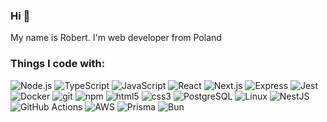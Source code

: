 ### Hi 🤙
My name is Robert. I'm web developer from Poland <img src="https://cdn-icons-png.flaticon.com/512/323/323338.png" width="13"/>

<h3>Things I code with:</h3>
<p>
  <img alt="Node.js" src="https://img.shields.io/badge/-Node.js-43853d?style=flat-square&logo=Node.js&logoColor=white" />
  <img alt="TypeScript" src="https://img.shields.io/badge/-TypeScript-007ACC?style=flat-square&logo=typescript&logoColor=white" />
  <img alt="JavaScript" src="https://img.shields.io/badge/-JavaScript-F7E018?style=flat-square&logo=javascript&logoColor=black" />
  <img alt="React" src="https://img.shields.io/badge/-React-45b8d8?style=flat-square&logo=react&logoColor=white" />
  <img alt="Next.js" src="https://img.shields.io/badge/-Next-000000?style=flat-square&logo=nextdotjs&logoColor=white" />
  <img alt="Express" src="https://img.shields.io/badge/-Express-F7F7F7?style=flat-square&logo=express&logoColor=black" />
  <img alt="Jest" src="https://img.shields.io/badge/-Jest-97747e?style=flat-square&logo=jest&logoColor=white" />
  <img alt="Docker" src="https://img.shields.io/badge/-Docker-46a2f1?style=flat-square&logo=docker&logoColor=white" />
  <img alt="git" src="https://img.shields.io/badge/-Git-F05032?style=flat-square&logo=git&logoColor=white" />
  <img alt="npm" src="https://img.shields.io/badge/-NPM-CB3837?style=flat-square&logo=npm&logoColor=white" />
  <img alt="html5" src="https://img.shields.io/badge/-HTML5-E34F26?style=flat-square&logo=html5&logoColor=white" />
  <img alt="css3" src="https://img.shields.io/badge/-CSS3-28A4D8?style=flat-square&logo=css3&logoColor=white" />
  <img alt="PostgreSQL" src="https://img.shields.io/badge/-PostgreSQL-336791?style=flat-square&logo=postgresql&logoColor=white" />
  <img alt="Linux" src="https://img.shields.io/badge/-Linux-F7BA1F?style=flat-square&logo=linux&logoColor=black" />
  <img alt="NestJS" src="https://img.shields.io/badge/-NestJS-D31F4F?style=flat-square&logo=nestjs&logoColor=black" />
  <img alt="GitHub Actions" src="https://img.shields.io/badge/-GitHub%20Actions-002F67?style=flat-square&logo=githubactions&logoColor=white" />
  <img alt="AWS" src="https://img.shields.io/badge/-AWS-EF931E?style=flat-square&logo=amazonaws&logoColor=black" />
  <img alt="Prisma" src="https://img.shields.io/badge/-Prisma-0C3249?style=flat-square&logo=prisma&logoColor=white" />
  <img alt="Bun" src="https://img.shields.io/badge/-Bun-black?style=flat-square&logo=Bun&logoColor=white" />
<!--   <img alt="Kubernetes" src="https://img.shields.io/badge/-Kubernetes-326CE5?style=flat-square&logo=Kubernetes&logoColor=white" /> -->
</p>


